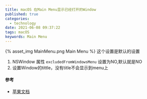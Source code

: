 ```yaml
---
title: macOS 在Main Menu显示已经打开的Window
published: true
categories:
  - technology
date: 2021-06-08 09:37:22
tags: macOS
keywords: Main Menu
---
```


{% asset_img MainMenu.png Main Menu %}
这个设置是默认的设置

1. NSWindow 属性 ```excludedFromWindowsMenu``` 设置为NO,默认就是NO
2. 设置Window的tittle，没有title不会显示到menu上

#### 参考
- [苹果文档](https://developer.apple.com/documentation/appkit/nswindow/1419175-excludedfromwindowsmenu)
